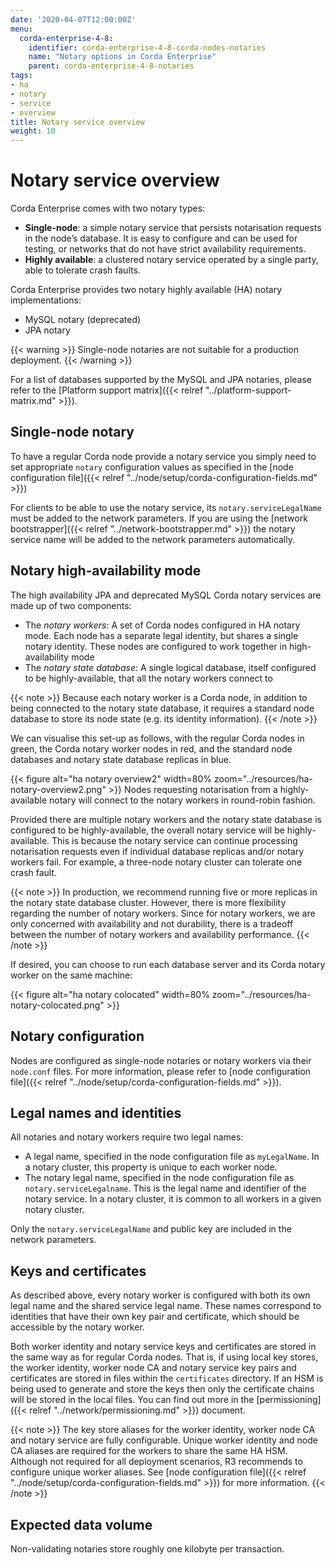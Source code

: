 ```yaml
---
date: '2020-04-07T12:00:00Z'
menu:
  corda-enterprise-4-8:
    identifier: corda-enterprise-4-8-corda-nodes-notaries
    name: "Notary options in Corda Enterprise"
    parent: corda-enterprise-4-8-notaries
tags:
- ha
- notary
- service
- overview
title: Notary service overview
weight: 10
---
```



# Notary service overview

Corda Enterprise comes with two notary types:

* **Single-node**: a simple notary service that persists notarisation requests in the node’s database. It is easy to configure
and can be used for testing, or networks that do not have strict availability requirements.
* **Highly available**: a clustered notary service operated by a single party, able to tolerate crash faults.

Corda Enterprise provides two notary highly available (HA) notary implementations:

* MySQL notary (deprecated)
* JPA notary

{{< warning >}}
Single-node notaries are not suitable for a production deployment.
{{< /warning >}}


For a list of databases supported by the MySQL and JPA notaries, please refer to the [Platform support matrix]({{< relref "../platform-support-matrix.md" >}}).

## Single-node notary

To have a regular Corda node provide a notary service you simply need to set appropriate `notary` configuration values as specified in the [node configuration file]({{< relref "../node/setup/corda-configuration-fields.md" >}})

For clients to be able to use the notary service, its `notary.serviceLegalName` must be added to the network parameters.
If you are using the [network bootstrapper]({{< relref "../network-bootstrapper.md" >}}) the notary service name will be added to the network parameters automatically.


## Notary high-availability mode

The high availability JPA and deprecated MySQL Corda notary services are made up of two components:

* The *notary workers*: A set of Corda nodes configured in HA notary mode. Each node has a separate legal identity, but shares a single
notary identity. These nodes are configured to work together in high-availability mode
* The *notary state database*: A single logical database, itself configured to be highly-available, that all the notary workers connect
to

{{< note >}}
Because each notary worker is a Corda node, in addition to being connected to the notary state database, it requires a standard node
database to store its node state (e.g. its identity information).
{{< /note >}}

We can visualise this set-up as follows, with the regular Corda nodes in green, the Corda notary worker nodes in red, and the standard node
databases and notary state database replicas in blue.

{{< figure alt="ha notary overview2" width=80% zoom="../resources/ha-notary-overview2.png" >}}
Nodes requesting notarisation from a highly-available notary will connect to the notary workers in round-robin fashion.

Provided there are multiple notary workers and the notary state database is configured to be highly-available, the overall notary service
will be highly-available. This is because the notary service can continue processing notarisation requests even if individual database
replicas and/or notary workers fail. For example, a three-node notary cluster can tolerate one crash fault.

{{< note >}}
In production, we recommend running five or more replicas in the notary state database cluster. However, there is more flexibility regarding the number of notary workers. Since for notary workers, we are only concerned with availability and not durability, there is a tradeoff between the number of notary workers and availability performance.
{{< /note >}}

If desired, you can choose to run each database server and its Corda notary worker on the same machine:

{{< figure alt="ha notary colocated" width=80% zoom="../resources/ha-notary-colocated.png" >}}

## Notary configuration

Nodes are configured as single-node notaries or notary workers via their `node.conf` files. For more information, please refer to
[node configuration file]({{< relref "../node/setup/corda-configuration-fields.md" >}}).


## Legal names and identities

All notaries and notary workers require two legal names:

- A legal name, specified in the node configuration file as `myLegalName`. In a notary cluster, this property is unique to each worker node.
- The notary legal name, specified in the node configuration file as `notary.serviceLegalname`. This is the legal name and identifier of the notary service. In a notary cluster, it is common to all workers in a given notary cluster.

Only the `notary.serviceLegalName` and public key are included in the network parameters.


## Keys and certificates

As described above, every notary worker is configured with both its own legal name and the shared service legal name. These names
correspond to identities that have their own key pair and certificate, which should be accessible by the notary worker.

Both worker identity and notary service keys and certificates are stored in the same way as for regular Corda nodes. That is, if using local
key stores, the worker identity, worker node CA and notary service key pairs and certificates are stored in files within the
`certificates` directory. If an HSM is being used to generate and store the keys then only the certificate chains will be stored in the
local files. You can find out more in the [permissioning]({{< relref "../network/permissioning.md" >}}) document.

{{< note >}}
The key store aliases for the worker identity, worker node CA and notary service are fully configurable. Unique worker identity and node
CA aliases are required for the workers to share the same HA HSM. Although not required for all deployment scenarios, R3 recommends
to configure unique worker aliases. See [node configuration file]({{< relref "../node/setup/corda-configuration-fields.md" >}}) for more information.
{{< /note >}}

## Expected data volume

Non-validating notaries store roughly one kilobyte per transaction.
